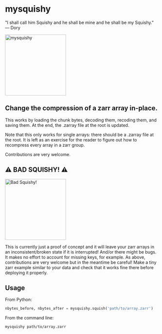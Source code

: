 # mysquishy

"I shall call him Squishy and he shall be mine and he shall be my Squishy."
— Dory

<img width="200" alt="mysquishy" src="https://user-images.githubusercontent.com/492549/220297427-736a3628-b1aa-429b-bf0d-f921c75b3172.png">

## Change the compression of a zarr array in-place.

This works by loading the chunk bytes, decoding them, recoding them, and saving
them. At the end, the .zarray file at the root is updated.

Note that this only works for single arrays: there should be a .zarray file at
the root. It is left as an exercise for the reader to figure out how to
recompress every array in a zarr group.

Contributions are very welcome.

## ⚠️  BAD SQUISHY! ⚠️

<img width="200" alt="Bad Squishy!" src="https://user-images.githubusercontent.com/492549/220299563-744d1958-2f2f-4763-a6e1-27c3bd7967f8.png">

This is currently just a proof of concept and it will leave your zarr arrays in
an inconsistent/broken state if it is interrupted! And/or there might be bugs.
It makes no effort to account for missing keys, for example. As above,
contributions are very welcome but in the meantime be careful! Make a tiny zarr
example similar to your data and check that it works fine there before
deploying it properly.

## Usage

From Python:

```python
nbytes_before, nbytes_after = mysquishy.squish('path/to/array.zarr')
```

From the command line:

```
mysquishy path/to/array.zarr
```
